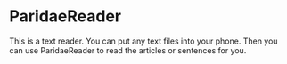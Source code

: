 # ParidaeReader
This is a text reader. You can put any text files into your phone. Then you can use ParidaeReader to read the articles or sentences for you.
